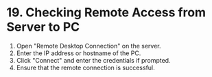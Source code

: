 # 19. Checking Remote Access from Server to PC

1. Open "Remote Desktop Connection" on the server.
2. Enter the IP address or hostname of the PC.
3. Click "Connect" and enter the credentials if prompted.
4. Ensure that the remote connection is successful.